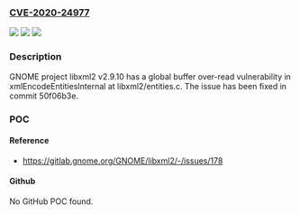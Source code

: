 ### [CVE-2020-24977](https://cve.mitre.org/cgi-bin/cvename.cgi?name=CVE-2020-24977)
![](https://img.shields.io/static/v1?label=Product&message=n%2Fa&color=blue)
![](https://img.shields.io/static/v1?label=Version&message=n%2Fa&color=blue)
![](https://img.shields.io/static/v1?label=Vulnerability&message=n%2Fa&color=brighgreen)

### Description

GNOME project libxml2 v2.9.10 has a global buffer over-read vulnerability in xmlEncodeEntitiesInternal at libxml2/entities.c. The issue has been fixed in commit 50f06b3e.

### POC

#### Reference
- https://gitlab.gnome.org/GNOME/libxml2/-/issues/178

#### Github
No GitHub POC found.

